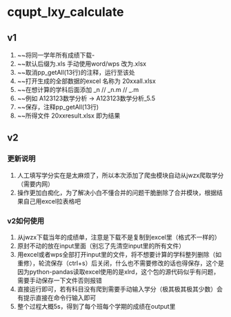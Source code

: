 # cqupt_lxy_calculate
## v1
1. ~~将同一学年所有成绩下载-
2. ~~默认后缀为.xls 手动使用word/wps 改为.xlsx
3. ~~取消pp_getAll(13行)的注释，运行至该处
4. ~~打开生成的全部数据的excel 名称为 20xxall.xlsx
5. ~~在想计算的学科后面添加 _n // _n.m // _.m
6. ~~例如 A123123数学分析 -> A123123数学分析_5.5
7. ~~保存，注释pp_getAll(13行)
8. ~~所得文件 20xxresult.xlsx 即为结果

## v2
### 更新说明
1. 人工填写学分实在是太麻烦了，所以本次添加了爬虫模块自动从jwzx爬取学分（需要内网）
2. 操作更加白痴化，为了解决小白不懂合并的问题干脆删除了合并模块，根据结果自己用excel拉表格吧

### v2如何使用
1. 从jwzx下载当年的成绩单，注意是下载不是复制到excel里（格式不一样的）
2. 原封不动的放在input里面（别忘了先清空input里的所有文件）
3. 用excel或者wps全部打开input里的文件，将不想要计算的学科整列删除（如重修），轮流保存（ctrl+s）后关闭，什么也不需要修改的话也得保存，这个是因为python-pandas读取excel使用的是xlrd，这个包的源代码似乎有问题，需要手动保存一下文件否则报错
4. 直接运行即可，若有科目没有爬到需要手动输入学分（极其极其极其少数）会有提示直接在命令行输入即可
5. 整个过程大概5s，得到了每个班每个学期的成绩在output里


